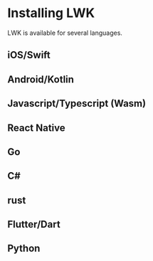 # Installing LWK

LWK is available for several languages.

## iOS/Swift

## Android/Kotlin

## Javascript/Typescript (Wasm)

## React Native

## Go

## C#

## rust

## Flutter/Dart

## Python
